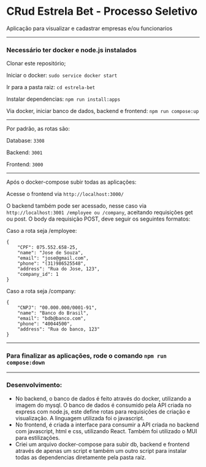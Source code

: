 # CRud Estrela Bet - Processo Seletivo
Aplicação para visualizar e cadastrar empresas e/ou funcionarios

-----------

### Necessário ter docker e node.js instalados

Clonar este repositório;

Iniciar o docker: `sudo service docker start`

Ir para a pasta raiz: `cd estrela-bet`

Instalar dependencias: `npm run install:apps`

Via docker, iniciar banco de dados, backend e frontend: `npm run compose:up`

------------

Por padrão, as rotas são:

Database: `3308`

Backend: `3001`

Frontend: `3000`

--------------------

Após o docker-compose subir todas as aplicações:


Acesse o frontend via `http://localhost:3000/`

O backend também pode ser acessado, nesse caso via `http://localhost:3001 /employee ou /company`, aceitando requisições get ou post.
O body da requisição POST, deve seguir os seguintes formatos:

Caso a rota seja /employee: 

```
{
	"CPF": 075.552.658-25,
	"name": "Jose de Souza",
	"email": "jose@gmail.com",
	"phone": "(31)986525548",
	"address": "Rua do Jose, 123",
	"company_id": 1
}
```

Caso a rota seja /company: 

```
{
	"CNPJ": "00.000.000/0001-91",
	"name": "Banco do Brasil",
	"email": "bdb@banco.com",
	"phone": "40044500",
	"address": "Rua do banco, 123"
}
```

------------------

### Para finalizar as aplicações, rode o comando `npm run compose:down`

-----------------

### Desenvolvimento:

- No backend, o banco de dados é feito através do docker, utilizando a imagem do mysql. O banco de dados é consumido pela API criada no express com node.js, este define rotas para requisições de criação e visualização. A linguagem utilizada foi o javascript. 
- No frontend, é criada a interface para consumir a API criada no backend com javascript, html e css, utilizando React. Também foi utilizado o MUI para estilizações.
- Criei um arquivo docker-compose para subir db, backend e frontend através de apenas um script e também um outro script para instalar todas as dependencias diretamente pela pasta raíz.
